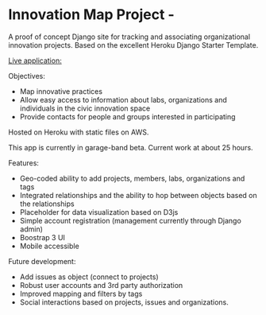 
# Innovation Map Project - 

A proof of concept Django site for tracking and associating organizational innovation projects. Based on the excellent Heroku Django Starter Template.

[Live application:](http://innovationmap.herokuapp.com)

Objectives:

* Map innovative practices
* Allow easy access to information about labs, organizations and individuals in the civic innovation space
* Provide contacts for people and groups interested in participating

Hosted on Heroku with static files on AWS.

This app is currently in garage-band beta.  Current work at about 25 hours.

Features:
* Geo-coded ability to add projects, members, labs, organizations and tags
* Integrated relationships and the ability to hop between objects based on the relationships
* Placeholder for data visualization based on D3js
* Simple account registration (management currently through Django admin)
* Boostrap 3 UI
* Mobile accessible

Future development:

* Add issues as object (connect to projects)
* Robust user accounts and 3rd party authorization
* Improved mapping and filters by tags
* Social interactions based on projects, issues and organizations.
